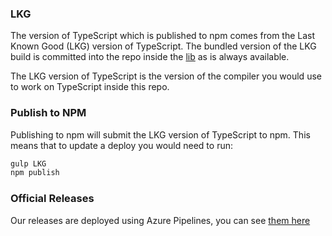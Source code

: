 ### LKG

The version of TypeScript which is published to npm comes from the Last Known Good (LKG) version of TypeScript. The bundled version of the LKG build is committed into the repo inside the [lib](https://github.com/microsoft/TypeScript/tree/master/lib) as is always available. 

The LKG version of TypeScript is the version of the compiler you would use to work on TypeScript inside this repo. 

### Publish to NPM

Publishing to npm will submit the LKG version of TypeScript to npm. This means that to update a deploy you would need to run:

```sh
gulp LKG
npm publish
```

### Official Releases

Our releases are deployed using Azure Pipelines, you can see [them here](https://dev.azure.com/typescript/TypeScript/_release?_a=releases&view=mine&definitionId=1)